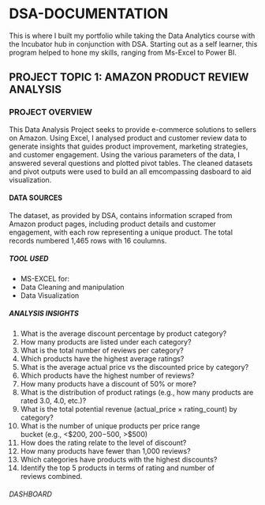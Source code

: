 # DSA-DOCUMENTATION
This is where I built my portfolio while taking the Data Analytics course with the Incubator hub in conjunction with DSA. Starting out as a self learner, this program helped to hone my skills, ranging from Ms-Excel to Power BI.
## PROJECT TOPIC 1: AMAZON PRODUCT REVIEW ANALYSIS
### PROJECT OVERVIEW
This Data Analysis Project seeks to provide e-commerce solutions to sellers on Amazon. Using Excel, I analysed product and customer review data to generate insights that guides product improvement, marketing strategies, and customer engagement. Using the various parameters of the data, I answered several questions and plotted pivot tables. The cleaned datasets and pivot outputs were used to build an all emcompassing dasboard to aid visualization.
#### DATA SOURCES
The dataset, as provided by DSA, contains information scraped from Amazon product pages, including product details and customer engagement, with each row representing a unique product. The total records numbered 1,465 rows with 16 coulumns.
##### TOOL USED 
- MS-EXCEL for:
- Data Cleaning and manipulation
- Data Visualization

##### ANALYSIS INSIGHTS
1. What is the average discount percentage by product category?
2. How many products are listed under each category?
3. What is the total number of reviews per category?
4. Which products have the highest average ratings?
5. What is the average actual price vs the discounted price by category?
6. Which products have the highest number of reviews?
7. How many products have a discount of 50% or more?
8. What is the distribution of product ratings (e.g., how many products are rated 3.0,
4.0, etc.)?
9. What is the total potential revenue (actual_price × rating_count) by category?
10. What is the number of unique products per price range bucket (e.g., <$200, $200-$500, >$500)
11. How does the rating relate to the level of discount?
12. How many products have fewer than 1,000 reviews?
13. Which categories have products with the highest discounts?
14. Identify the top 5 products in terms of rating and number of reviews combined.



###### DASHBOARD


